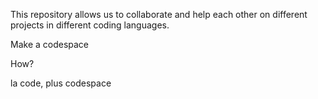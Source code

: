 This repository allows us to collaborate and help each other on different projects in different coding languages.

Make a codespace

How?

la code, plus codespace
